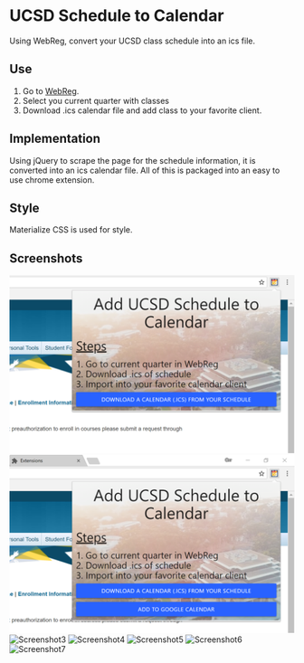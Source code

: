 # UCSD Schedule to Calendar
Using WebReg, convert your UCSD class schedule into an ics file.

## Use
1. Go to [WebReg](https://act.ucsd.edu/webreg2/start "UCSD WebReg").
2. Select you current quarter with classes
3. Download .ics calendar file and add class to your favorite client.

## Implementation
Using jQuery to scrape the page for the schedule information, it is converted into an ics calendar file.
All of this is packaged into an easy to use chrome extension.

## Style
Materialize CSS is used for style.

## Screenshots
![Screenshot1](https://github.com/otoledan/UCSD-Schedule-to-Calendar/blob/master/Screenshot1.png)
![Screenshot2](https://github.com/otoledan/UCSD-Schedule-to-Calendar/blob/master/Screenshot2.png)
![Screenshot3](https://github.com/otoledan/UCSD-Schedule-to-Calendar/blob/master/Screenshot3.png)
![Screenshot4](https://github.com/otoledan/UCSD-Schedule-to-Calendar/blob/master/Screenshot4.png)
![Screenshot5](https://github.com/otoledan/UCSD-Schedule-to-Calendar/blob/master/Screenshot5.png)
![Screenshot6](https://github.com/otoledan/UCSD-Schedule-to-Calendar/blob/master/Screenshot6.png)
![Screenshot7](https://github.com/otoledan/UCSD-Schedule-to-Calendar/blob/master/Screenshot7.png)

